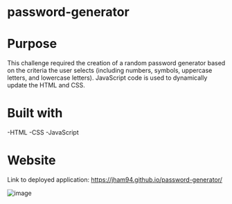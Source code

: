 # password-generator

# Purpose

This challenge required the creation of a random password generator based on the criteria the user selects (including numbers, symbols, uppercase letters, and lowercase letters). JavaScript code is used to dynamically update the HTML and CSS. 


# Built with
-HTML
-CSS
-JavaScript

# Website

Link to deployed application: https://jham94.github.io/password-generator/

![image](https://user-images.githubusercontent.com/98374207/159787470-bca3a20e-7dd7-485d-a22b-fb5b758254ef.png)





